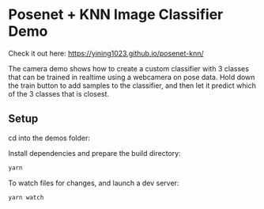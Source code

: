 # Posenet + KNN Image Classifier Demo

Check it out here: https://yining1023.github.io/posenet-knn/

The camera demo shows how to create a custom classifier with 3 classes that can be trained in realtime using a webcamera on pose data. Hold down the train button to add samples to the classifier, and then let it predict which of the 3 classes that is closest.

## Setup

cd into the demos folder:

Install dependencies and prepare the build directory:

```sh
yarn
```

To watch files for changes, and launch a dev server:

```sh
yarn watch
```
